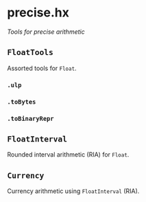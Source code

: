 # precise.hx

_Tools for precise arithmetic_


## `FloatTools`

Assorted tools for `Float`.

### `.ulp`

### `.toBytes`

### `.toBinaryRepr`


## `FloatInterval`

Rounded interval arithmetic (RIA) for `Float`.


## `Currency`

Currency arithmetic using `FloatInterval` (RIA).
